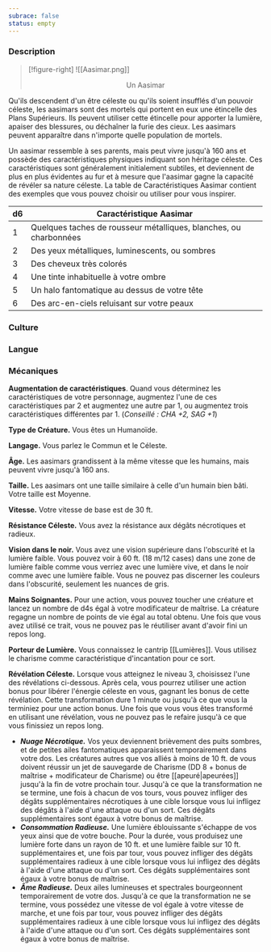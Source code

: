 ```yaml
---
subrace: false
status: empty
---
```

### Description

> [!figure-right] ![[Aasimar.png]] 
><center>Un Aasimar</center>

Qu'ils descendent d'un être céleste ou qu'ils soient insufflés d'un pouvoir céleste, les aasimars sont des mortels qui portent en eux une étincelle des Plans Supérieurs. Ils peuvent utiliser cette étincelle pour apporter la lumière, apaiser des blessures, ou déchaîner la furie des cieux. Les aasimars peuvent apparaître dans n'importe quelle population de mortels.

Un aasimar ressemble à ses parents, mais peut vivre jusqu'à 160 ans et possède des caractéristiques physiques indiquant son héritage céleste. Ces caractéristiques sont généralement initialement subtiles, et deviennent de plus en plus évidentes au fur et à mesure que l'aasimar gagne la capacité de révéler sa nature céleste. La table de Caractéristiques Aasimar contient des exemples que vous pouvez choisir ou utiliser pour vous inspirer.

| d6  | Caractéristique Aasimar                                           |
| --- | ----------------------------------------------------------------- |
| 1   | Quelques taches de rousseur métalliques, blanches, ou charbonnées |
| 2   | Des yeux métalliques, luminescents, ou sombres                    |
| 3   | Des cheveux très colorés                                          |
| 4   | Une tinte inhabituelle à votre ombre                              |
| 5   | Un halo fantomatique au dessus de votre tête                      |
| 6   | Des arc-en-ciels reluisant sur votre peaux                        |

### Culture

### Langue

### Mécaniques

**Augmentation de caractéristiques**. Quand vous déterminez les caractéristiques de votre personnage, augmentez l'une de ces caractéristiques par 2 et augmentez une autre par 1, ou augmentez trois caractéristiques différentes par 1. (*Conseillé : CHA +2, SAG +1*)

**Type de Créature.** Vous êtes un Humanoïde.

**Langage.** Vous parlez le Commun et le Céleste.

**Âge.** Les aasimars grandissent à la même vitesse que les humains, mais peuvent vivre jusqu'à 160 ans.

**Taille.** Les aasimars ont une taille similaire à celle d'un humain bien bâti. Votre taille est Moyenne.

**Vitesse.** Votre vitesse de base est de 30 ft.

**Résistance Céleste.** Vous avez la résistance aux dégâts nécrotiques et radieux.

**Vision dans le noir.** Vous avez une vision supérieure dans l'obscurité et la lumière faible. Vous pouvez voir à 60 ft. (18 m/12 cases) dans une zone de lumière faible comme vous verriez avec une lumière vive, et dans le noir comme avec une lumière faible. Vous ne pouvez pas discerner les couleurs dans l'obscurité, seulement les nuances de gris.

**Mains Soignantes.** Pour une action, vous pouvez toucher une créature et lancez un nombre de d4s égal à votre modificateur de maîtrise. La créature regagne un nombre de points de vie égal au total obtenu. Une fois que vous avez utilisé ce trait, vous ne pouvez pas le réutiliser avant d'avoir fini un repos long.

**Porteur de Lumière.** Vous connaissez le cantrip [[Lumières]]. Vous utilisez le charisme comme caractéristique d'incantation pour ce sort.

**Révélation Céleste.** Lorsque vous atteignez le niveau 3, choisissez l'une des révélations ci-dessous. Après cela, vous pourrez utiliser une action bonus pour libérer l'énergie céleste en vous, gagnant les bonus de cette révélation. Cette transformation dure 1 minute ou jusqu'à ce que vous la terminiez pour une action bonus. Une fois que vous vous êtes transformé en utilisant une révélation, vous ne pouvez pas le refaire jusqu'à ce que vous finissiez un repos long.

 - ***Nuage Nécrotique.*** Vos yeux deviennent brièvement des puits sombres, et de petites ailes fantomatiques apparaissent temporairement dans votre dos. Les créatures autres que vos alliés à moins de 10 ft. de vous doivent réussir un jet de sauvegarde de Charisme (DD 8 + bonus de maîtrise + modificateur de Charisme) ou être [[apeuré|apeurées]] jusqu'à la fin de votre prochain tour. Jusqu'à ce que la transformation ne se termine, une fois à chacun de vos tours, vous pouvez infliger des dégâts supplémentaires nécrotiques à une cible lorsque vous lui infligez des dégâts à l'aide d'une attaque ou d'un sort. Ces dégâts supplémentaires sont égaux à votre bonus de maîtrise.
 - ***Consommation Radieuse.*** Une lumière éblouissante s'échappe de vos yeux ainsi que de votre bouche. Pour la durée, vous produisez une lumière forte dans un rayon de 10 ft. et une lumière faible sur 10 ft. supplémentaires et, une fois par tour, vous pouvez infliger des dégâts supplémentaires radieux à une cible lorsque vous lui infligez des dégâts à l'aide d'une attaque ou d'un sort. Ces dégâts supplémentaires sont égaux à votre bonus de maîtrise.
 - ***Âme Radieuse.*** Deux ailes lumineuses et spectrales bourgeonnent temporairement de votre dos. Jusqu'à ce que la transformation ne se termine, vous possédez une vitesse de vol égale à votre vitesse de marche, et une fois par tour, vous pouvez infliger des dégâts supplémentaires radieux à une cible lorsque vous lui infligez des dégâts à l'aide d'une attaque ou d'un sort. Ces dégâts supplémentaires sont égaux à votre bonus de maîtrise.